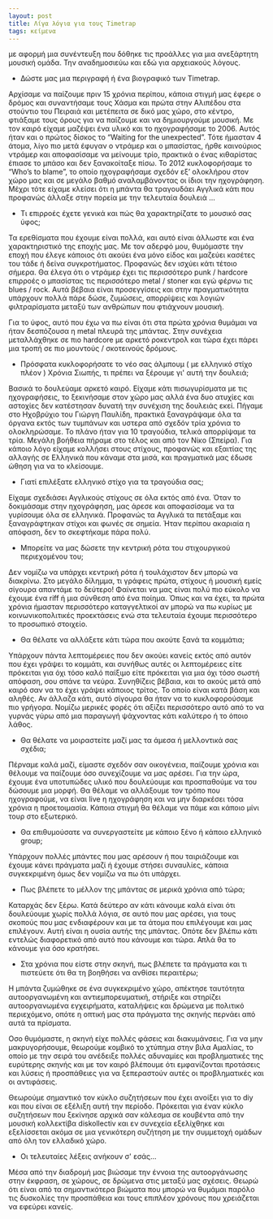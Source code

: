 ```yaml
---
layout: post
title: Λίγα λόγια για τους Timetrap
tags: κείμενα
---
```


με αφορμή μια συνέντευξη που δόθηκε τις προάλλες για μια ανεξάρτητη μουσική ομάδα.
Την αναδημοσιεύω και εδώ για αρχειακούς λόγους.

* Δώστε μας μια περιγραφή ή ένα βιογραφικό των Timetrap.

Αρχίσαμε να παίζουμε πριν 15 χρόνια περίπου, κάποια στιγμή μας έφερε ο δρόμος και
συναντήσαμε τους Χάσμα και πρώτα στην Αλιπέδου στα στούντιο του Πειραιά και
μετέπειτα σε δικό μας χώρο, στο κέντρο, φτιάξαμε τους όρους για να παίζουμε και
να δημιουργούμε μουσική. Με τον καιρό είχαμε μαζέψει ένα υλικό και το ηχογραφήσαμε
το 2006. Αυτός ήταν και ο πρώτος δίσκος το “Waiting for the unexpected”. Τότε
ήμασταν 4 άτομα, λίγο πιο μετά έφυγαν ο ντράμερ και ο μπασίστας, ήρθε καινούριος
ντράμερ και αποφασίσαμε να μείνουμε τρίο, πρακτικά ο ένας κιθαρίστας έπιασε το
μπάσο και δεν ξανακοίταξε πίσω.  Το 2012 κυκλοφορήσαμε το “Who’s to blame”, το
οποίο ηχογραφήσαμε σχεδόν εξ’ ολοκλήρου στον χώρο μας και σε μεγάλο βαθμό
αναλαμβάνοντας οι ίδιοι την ηχογράφηση. Μέχρι τότε είχαμε κλείσει ότι η μπάντα
θα τραγουδάει Αγγλικά κάτι που προφανώς άλλαξε στην πορεία με την τελευταία δουλειά ...

<!--more-->

* Τι επιρροές έχετε γενικά και πώς θα χαρακτηρίζατε το μουσικό σας ύφος;

Τα ερεθίσματα που έχουμε είναι πολλά, και αυτό είναι άλλωστε και ένα χαρακτηριστικό
της εποχής μας. Με τον αδερφό μου, θυμόμαστε την εποχή που έλεγε κάποιος ότι ακούει
ένα μόνο είδος και μαζεύει κασέτες του τάδε ή δείνα συγκροτήματος. Προφανώς δεν
ισχύει κάτι τέτοιο σήμερα. Θα έλεγα ότι ο ντράμερ έχει τις περισσότερο punk /
hardcore επιρροές ο μπασίστας τις περισσότερο metal / stoner και εγώ φέρνω τις
blues / rock. Αυτά βέβαια είναι προσεγγίσεις και στην πραγματικότητα υπάρχουν
πολλά πάρε δώσε, ζυμώσεις, απορρίψεις και λογιών φιλτραρίσματα μεταξύ των
ανθρώπων που φτιάχνουν μουσική.

Για το ύφος, αυτό που έχω να πω είναι ότι στα πρώτα χρόνια θυμάμαι να ήταν
δεσπόζουσα η metal πλευρά της μπάντας. Στην συνέχεια μεταλλάχθηκε σε πιο hardcore
με αρκετό ροκεντρολ και τώρα έχει πάρει μια τροπή σε πιο μουντούς / σκοτεινούς δρόμους.

* Πρόσφατα κυκλοφορήσατε το νέο σας άλμπουμ ( με ελληνικό στίχο πλέον ) Χρόνια Σιωπής,
τι πρέπει να ξέρουμε γι' αυτή την δουλειά;

Βασικά το δουλεύαμε αρκετό καιρό. Είχαμε κάτι πισωγυρίσματα με τις ηχογραφήσεις,
το ξεκινήσαμε στον χώρο μας αλλά ένα δυο ατυχίες και αστοχίες δεν κατέστησαν
δυνατή την συνέχιση της δουλειάς εκεί. Πήγαμε στο Ηχοβρύχιο του Γιώργη Παυλίδη,
πρακτικά ξαναγράψαμε όλα τα όργανα εκτός των τυμπάνων και υστερα από σχεδόν τρία
χρόνια το ολοκληρώσαμε. Το πλάνο ήταν για 10 τραγούδια, τελικά απορρίψαμε τα τρία.
Μεγάλη βοήθεια πήραμε στο τέλος και από τον Νίκο (Σπείρα). Για κάποιο λόγο είχαμε
κολλήσει στους στίχους, προφανώς και εξαιτίας της αλλαγής σε Ελληνικά που κάναμε
στα μισά, και πραγματικά μας έδωσε ώθηση για να το κλείσουμε.


* Γιατί επιλέξατε ελληνικό στίχο για τα τραγούδια σας;

Είχαμε σχεδιάσει Αγγλικούς στίχους σε όλα εκτός από ένα. Όταν το δοκιμάσαμε στην
ηχογράφηση, μας άρεσε και αποφασίσαμε να τα γυρίσουμε όλα σε ελληνικά. Προφανώς
τα Αγγλικά τα πετάξαμε και ξαναγράφτηκαν στίχοι και φωνές σε σημεία. Ήταν περίπου
ακαριαία η απόφαση, δεν το σκεφτήκαμε πάρα πολύ.

*  Μπορείτε να μας δώσετε την κεντρική ρότα του στιχουργικού περιεχομένου του;

Δεν νομίζω να υπάρχει κεντρική ρότα ή τουλάχιστον δεν μπορώ να διακρίνω. Στο μεγάλο
δίλημμα, τι γράφεις πρώτα, στίχους ή μουσική εμείς σίγουρα απαντάμε το δεύτερο!
Φαίνεται να μας είναι πολύ πιο εύκολο να έχουμε ένα riff ή μια σύνθεση από ένα ποίημα.
Όπως και να έχει, τα πρώτα χρόνια ήμασταν περισσότερο καταγγελτικοί αν μπορώ να πω
κυρίως με κοινωνικοπολιτικές προεκτάσεις ενώ στα τελευταία έχουμε περισσότερο το προσωπικό στοιχείο.

* Θα θέλατε να αλλάξετε κάτι τώρα που ακούτε ξανά τα κομμάτια;

Υπάρχουν πάντα λεπτομέρειες που δεν ακούει κανείς εκτός από αυτόν που έχει γράψει
το κομμάτι, και συνήθως αυτές οι λεπτομέρειες είτε πρόκειται για όχι τόσο καλό
παίξιμο είτε πρόκειται για μια όχι τόσο σωστή απόφαση, σου σπάνε τα νεύρα.
Συνηθίζεις βέβαια, και το ακούς μετά από καιρό σαν να το έχει γράψει κάποιος
τρίτος. Το οποίο είναι κατά βάση και αληθές. Αν άλλαζα κάτι, αυτό σίγουρα θα ήταν
να το κυκλοφορούσαμε πιο γρήγορα. Νομίζω μερικές φορές ότι αξίζει περισσότερο
αυτό από το να γυρνάς γύρω από μια παραγωγή ψάχνοντας κάτι καλύτερο ή το όποιο λάθος.

*  Θα θέλατε να μοιραστείτε μαζί μας τα άμεσα ή μελλοντικά σας σχέδια;

Πέρναμε καλά μαζί, είμαστε σχεδόν σαν οικογένεια, παίζουμε χρόνια και θέλουμε να
παίζουμε όσο συνεχίζουμε να μας αρέσει. Για την ώρα, έχουμε ένα υποτυπώδες υλικό
που δουλεύουμε και προσπαθούμε να του δώσουμε μια μορφή. Θα θέλαμε να αλλάξουμε
τον τρόπο που ηχογραφούμε, να είναι live η ηχογράφηση και να μην διαρκέσει τόσα
χρόνια η προετοιμασία. Κάποια στιγμή θα θέλαμε να πάμε και κάποιο μίνι τουρ στο
εξωτερικό.

* Θα επιθυμούσατε να συνεργαστείτε με κάποιο ξένο ή κάποιο ελληνικό group;

Υπάρχουν πολλές μπάντες που μας αρέσουν ή που ταιριάζουμε και έχουμε κάνει πράγματα
μαζί ή έχουμε στήσει συναυλίες, κάποια συγκεκριμένη όμως δεν νομίζω να πω ότι υπάρχει.

*  Πως βλέπετε το μέλλον της μπάντας σε μερικά χρόνια από τώρα;

Καταρχάς δεν ξέρω. Κατά δεύτερο αν κάτι κάνουμε καλά είναι ότι δουλεύουμε χωρίς
πολλά λόγια, σε αυτό που μας αρέσει, για τους σκοπούς που μας ενδιαφέρουν και με
τα άτομα που επιλέγουμε και μας επιλέγουν. Αυτή είναι η ουσία αυτής της μπάντας.
Οπότε δεν βλέπω κάτι εντελώς διαφορετικό από αυτό που κάνουμε και τώρα.
Απλά θα το κάνουμε για όσο κρατήσει.

* Στα χρόνια που είστε στην σκηνή, πως βλέπετε τα πράγματα και τι πιστεύετε ότι
θα τη βοηθήσει να ανθίσει περαιτέρω;


Η μπάντα ζυμώθηκε σε ένα συγκεκριμένο χώρο, απέκτησε ταυτότητα αυτοοργανωμένη και
αντιεμπορευματική, στήριξε και στηρίζει αυτοοργανωμένα εγχειρήματα, καταλήψεις και
δρώμενα με πολιτικό περιεχόμενο, οπότε η οπτική μας στα πράγματα της σκηνής περνάει
από αυτά τα πρίσματα.

Οσο θυμόμαστε, η σκηνή είχε πολλές φάσεις και διακυμάνσεις. Για να μην μακρυγορήσουμε,
θεωρούμε κομβικό το χτύπημα στην βιλα Αμαλίας, το οποίο με την σειρά του ανέδειξε
πολλές αδυναμίες και προβληματικές της ευρύτερης σκηνής και με τον καιρό βλέπουμε
ότι εμφανίζονται προτάσεις και λύσεις ή προσπάθειες για να ξεπεραστούν αυτές οι
προβληματικές και οι αντιφάσεις.

Θεωρούμε σημαντικό τον κύκλο συζητήσεων που έχει ανοίξει για το diy και που είναι
σε εξέλιξη αυτή την περίοδο. Πρόκειται για έναν κύκλο συζητήσεων που ξεκίνησε αρχικά
σαν κάλεσμα σε κουβέντα από την μουσική κολλεκτίβα diskollectiv και εν συνεχεία
εξελίχθηκε και εξελίσσεται ακόμα σε μια γενικότερη συζήτηση με την συμμετοχή ομάδων
από όλη τον ελλαδικό χώρο.

* Οι τελευταίες λέξεις ανήκουν σ' εσάς...

Μέσα από την διαδρομή μας βιώσαμε την έννοια της αυτοοργάνωσης στην έκφραση, σε
χώρους, σε δρώμενα στις μεταξύ μας σχέσεις. Θεωρώ ότι είναι από τα σημαντικότερα
βιώματα που μπορώ να θυμάμαι παρόλο τις δυσκολίες την προσπάθεια και τους επιπλέον
χρόνους που χρειάζεται να εφεύρει κανείς.
